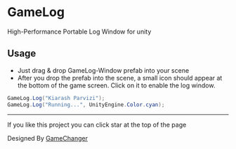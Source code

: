 # GameLog
High-Performance Portable Log Window for unity

## Usage
* Just drag & drop GameLog-Window prefab into your scene
* After you drop the prefab into the scene, a small icon should appear at the bottom of the game screen. Click on it to enable the log window.
```c#
GameLog.Log("Kiarash Parvizi");
GameLog.Log("Running...", UnityEngine.Color.cyan);
```
---

If you like this project you can click star at the top of the page

Designed By [GameChanger](https://github.com/Kiarash-Parvizi)
